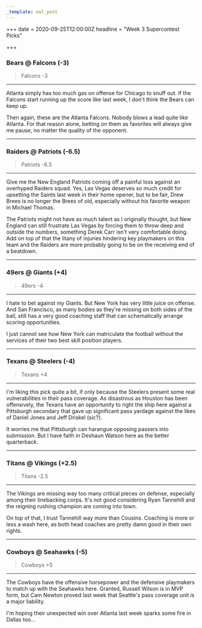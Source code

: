 ```yaml
---
_template: owl_post
---
```


+++
date = 2020-09-25T12:00:00Z
headline = "Week 3 Supercontest Picks"

+++
### Bears @ Falcons (-3)

> Falcons -3

***

Atlanta simply has too much gas on offense for Chicago to snuff out. If the Falcons start running up the score like last week, I don't think the Bears can keep up.

Then again, these are the Atlanta Falcons. Nobody blows a lead quite like Atlanta. For that reason alone, betting on them as favorites will always give me pause, no matter the quality of the opponent.

***

### Raiders @ Patriots (-6.5)

> Patriots -6.5

***

Give me the New England Patriots coming off a painful loss against an overhyped Raiders squad. Yes, Las Vegas deserves so much credit for upsetting the Saints last week in their home opener, but to be fair, Drew Brees is no longer the Brees of old, especially without his favorite weapon in Michael Thomas.

The Patriots might not have as much talent as I originally thought, but New England can still frustrate Las Vegas by forcing them to throw deep and outside the numbers, something Derek Carr isn't very comfortable doing. Add on top of that the litany of injuries hindering key playmakers on this team and the Raiders are more probably going to be on the receiving end of a beatdown.

***

### 49ers @ Giants (+4)

> 49ers -4

***

I hate to bet against my Giants. But New York has very little juice on offense. And San Francisco, as many bodies as they're missing on both sides of the ball, still has a very good coaching staff that can schematically arrange scoring opportunities.

I just cannot see how New York can matriculate the football without the services of their two best skill position players.

***

### Texans @ Steelers (-4)

> Texans +4

***

I'm liking this pick quite a bit, if only because the Steelers present some real vulnerabilities in their pass coverage. As disastrous as Houston has been offensively, the Texans have an opportunity to right the ship here against a Pittsburgh secondary that gave up significant pass yardage against the likes of Daniel Jones and Jeff Driskel (sic?).

It worries me that Pittsburgh can harangue opposing passers into submission. But I have faith in Deshaun Watson here as the better quarterback.

***

### Titans @ Vikings (+2.5)

> Titans -2.5

***

The Vikings are missing way too many critical pieces on defense, especially among their linebacking corps. It's not good considering Ryan Tannehill and the reigning rushing champion are coming into town.

On top of that, I trust Tannehill way more than Cousins. Coaching is more or less a wash here, as both head coaches are pretty damn good in their own rights.

***

### Cowboys @ Seahawks (-5)

> Cowboys +5

***

The Cowboys have the offensive horsepower and the defensive playmakers to match up with the Seahawks here. Granted, Russell Wilson is in MVP form, but Cam Newton proved last week that Seattle's pass coverage unit is a major liability.

I'm hoping their unexpected win over Atlanta last week sparks some fire in Dallas too...
